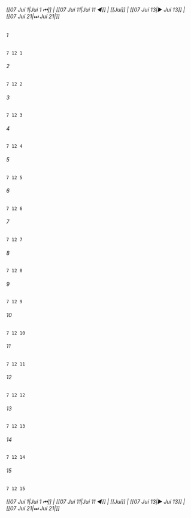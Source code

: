 
###### [[07 Juí 1|Juí 1 ⏮]] | [[07 Juí 11|Juí 11 ◀]] | [[Juí]] | [[07 Juí 13|▶ Juí 13]] | [[07 Juí 21|⏭ Juí 21|]]

###### 1
``` verse
7 12 1 
```
###### 2
``` verse
7 12 2 
```
###### 3
``` verse
7 12 3 
```
###### 4
``` verse
7 12 4 
```
###### 5
``` verse
7 12 5 
```
###### 6
``` verse
7 12 6 
```
###### 7
``` verse
7 12 7 
```
###### 8
``` verse
7 12 8 
```
###### 9
``` verse
7 12 9 
```
###### 10
``` verse
7 12 10 
```
###### 11
``` verse
7 12 11 
```
###### 12
``` verse
7 12 12 
```
###### 13
``` verse
7 12 13 
```
###### 14
``` verse
7 12 14 
```
###### 15
``` verse
7 12 15 
```

###### [[07 Juí 1|Juí 1 ⏮]] | [[07 Juí 11|Juí 11 ◀]] | [[Juí]] | [[07 Juí 13|▶ Juí 13]] | [[07 Juí 21|⏭ Juí 21|]]

